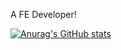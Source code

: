 A FE Developer!

[![Anurag's GitHub stats](https://github-readme-stats.vercel.app/api?username=zyascend&show_icons=true&theme=dracula)](https://github.com/anuraghazra/github-readme-stats)
